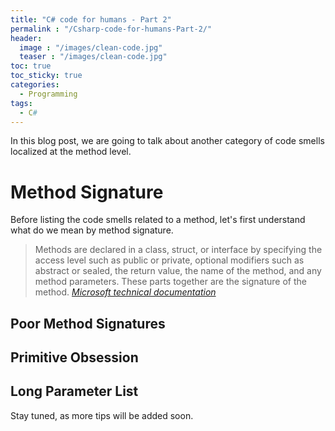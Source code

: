 ```yaml
---
title: "C# code for humans - Part 2"
permalink : "/Csharp-code-for-humans-Part-2/"
header: 
  image : "/images/clean-code.jpg"
  teaser : "/images/clean-code.jpg"
toc: true
toc_sticky: true
categories:
  - Programming
tags:
  - C#
---
```


In this blog post, we are going to talk about another category of code smells localized at the method level.

# Method Signature

Before listing the code smells related to a method, let's first understand what do we mean by method signature.

> Methods are declared in a class, struct, or interface by specifying the access level such as public or private, optional modifiers such as abstract or sealed, the return value, the name of the method, and any method parameters. These parts together are the signature of the method.
> <cite><a href="https://docs.microsoft.com/en-us/dotnet/csharp/programming-guide/classes-and-structs/methods">Microsoft technical documentation</a></cite>

## Poor Method Signatures

## Primitive Obsession

## Long Parameter List


Stay tuned, as more tips will be added soon.